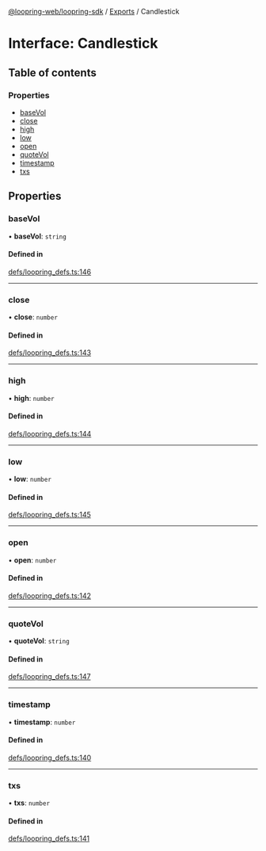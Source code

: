 [@loopring-web/loopring-sdk](../README.md) / [Exports](../modules.md) / Candlestick

# Interface: Candlestick

## Table of contents

### Properties

- [baseVol](Candlestick.md#basevol)
- [close](Candlestick.md#close)
- [high](Candlestick.md#high)
- [low](Candlestick.md#low)
- [open](Candlestick.md#open)
- [quoteVol](Candlestick.md#quotevol)
- [timestamp](Candlestick.md#timestamp)
- [txs](Candlestick.md#txs)

## Properties

### baseVol

• **baseVol**: `string`

#### Defined in

[defs/loopring_defs.ts:146](https://github.com/Loopring/loopring_sdk/blob/31d2a2e/src/defs/loopring_defs.ts#L146)

___

### close

• **close**: `number`

#### Defined in

[defs/loopring_defs.ts:143](https://github.com/Loopring/loopring_sdk/blob/31d2a2e/src/defs/loopring_defs.ts#L143)

___

### high

• **high**: `number`

#### Defined in

[defs/loopring_defs.ts:144](https://github.com/Loopring/loopring_sdk/blob/31d2a2e/src/defs/loopring_defs.ts#L144)

___

### low

• **low**: `number`

#### Defined in

[defs/loopring_defs.ts:145](https://github.com/Loopring/loopring_sdk/blob/31d2a2e/src/defs/loopring_defs.ts#L145)

___

### open

• **open**: `number`

#### Defined in

[defs/loopring_defs.ts:142](https://github.com/Loopring/loopring_sdk/blob/31d2a2e/src/defs/loopring_defs.ts#L142)

___

### quoteVol

• **quoteVol**: `string`

#### Defined in

[defs/loopring_defs.ts:147](https://github.com/Loopring/loopring_sdk/blob/31d2a2e/src/defs/loopring_defs.ts#L147)

___

### timestamp

• **timestamp**: `number`

#### Defined in

[defs/loopring_defs.ts:140](https://github.com/Loopring/loopring_sdk/blob/31d2a2e/src/defs/loopring_defs.ts#L140)

___

### txs

• **txs**: `number`

#### Defined in

[defs/loopring_defs.ts:141](https://github.com/Loopring/loopring_sdk/blob/31d2a2e/src/defs/loopring_defs.ts#L141)

